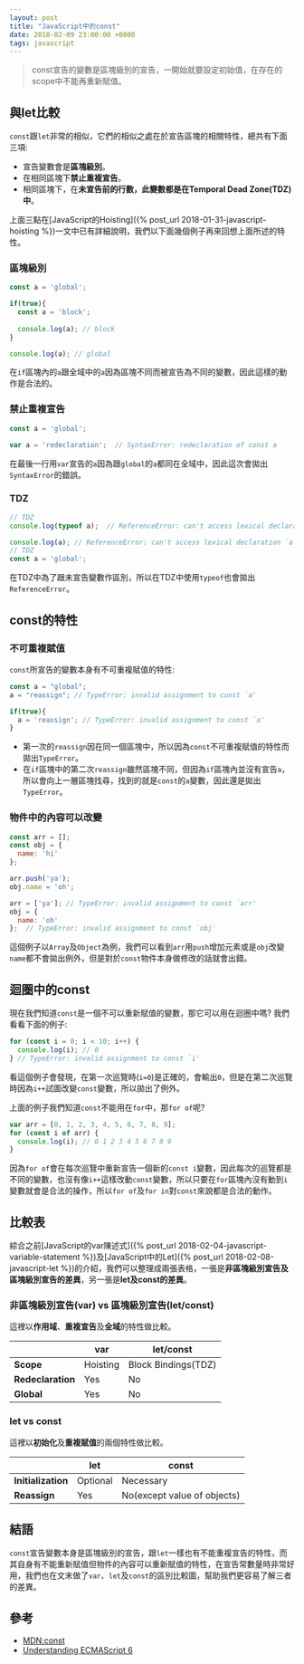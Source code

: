 ```yaml
---
layout: post
title: "JavaScript中的const"
date: 2018-02-09 23:00:00 +0800
tags: javascript
---
```


> const宣告的變數是區塊級別的宣告，一開始就要設定初始值，在存在的scope中不能再重新賦值。

## 與let比較

`const`跟`let`非常的相似，它們的相似之處在於宣告區塊的相關特性，總共有下面三項:

* 宣告變數會是**區塊級別**。
* 在相同區塊下**禁止重複宣告**。
* 相同區塊下，在**未宣告前的行數，此變數都是在Temporal Dead Zone(TDZ)中**。

上面三點在[JavaScript的Hoisting]({% post_url 2018-01-31-javascript-hoisting %})一文中已有詳細說明，我們以下面幾個例子再來回想上面所述的特性。

### 區塊級別

```javascript
const a = 'global';

if(true){
  const a = 'block';
  
  console.log(a); // block
}

console.log(a); // global
```

在`if`區塊內的`a`跟全域中的`a`因為區塊不同而被宣告為不同的變數，因此這樣的動作是合法的。

### 禁止重複宣告

```javascript
const a = 'global';

var a = 'redeclaration';  // SyntaxError: redeclaration of const a
```

在最後一行用`var`宣告的`a`因為跟`global`的`a`都同在全域中，因此這次會拋出`SyntaxError`的錯誤。

### TDZ

```javascript
// TDZ
console.log(typeof a);  // ReferenceError: can't access lexical declaration `a' before initialization

console.log(a); // ReferenceError: can't access lexical declaration `a' before initialization
// TDZ
const a = 'global';
```

在TDZ中為了跟未宣告變數作區別，所以在TDZ中使用`typeof`也會拋出`ReferenceError`。

## const的特性

### 不可重複賦值

`const`所宣告的變數本身有不可重複賦值的特性:

```javascript
const a = "global";
a = "reassign"; // TypeError: invalid assignment to const `a'

if(true){
  a = 'reassign'; // TypeError: invalid assignment to const `a'
}
```

* 第一次的`reassign`因在同一個區塊中，所以因為`const`不可重複賦值的特性而拋出`TypeError`。
* 在`if`區塊中的第二次`reassign`雖然區塊不同，但因為`if`區塊內並沒有宣告`a`，所以會向上一層區塊找尋，找到的就是`const`的`a`變數，因此還是拋出`TypeError`。

### 物件中的內容可以改變

```javascript
const arr = [];
const obj = {
  name: 'hi'
};

arr.push('ya');
obj.name = 'oh';

arr = ['ya']; // TypeError: invalid assignment to const `arr'
obj = {
  name: 'oh'
};  // TypeError: invalid assignment to const `obj'
```

這個例子以`Array`及`Object`為例，我們可以看到`arr`用`push`增加元素或是`obj`改變`name`都不會拋出例外，但是對於`const`物件本身做修改的話就會出錯。

## 迴圈中的const

現在我們知道`const`是一個不可以重新賦值的變數，那它可以用在迴圈中嗎? 我們看看下面的例子:

```javascript
for (const i = 0; i < 10; i++) {
  console.log(i); // 0
} // TypeError: invalid assignment to const `i'
```

看這個例子會發現，在第一次巡覽時(`i=0`)是正確的，會輸出`0`，但是在第二次巡覽時因為`i++`試圖改變`const`變數，所以拋出了例外。

上面的例子我們知道`const`不能用在`for`中，那`for of`呢?

```javascript
var arr = [0, 1, 2, 3, 4, 5, 6, 7, 8, 9];
for (const i of arr) {
  console.log(i); // 0 1 2 3 4 5 6 7 8 9
}
```

因為`for of`會在每次巡覽中重新宣告一個新的`const i`變數，因此每次的巡覽都是不同的變數，也沒有像`i++`這樣改動`const`變數，所以只要在`for`區塊內沒有動到`i`變數就會是合法的操作，所以`for of`及`for in`對`const`來說都是合法的動作。

## 比較表

綜合之前[JavaScript的var陳述式]({% post_url 2018-02-04-javascript-variable-statement %})及[JavaScript中的Let]({% post_url 2018-02-08-javascript-let %})的介紹，我們可以整理成兩張表格，一張是**非區塊級別宣告及區塊級別宣告的差異**，另一張是**let及const的差異**。

### 非區塊級別宣告(var) vs 區塊級別宣告(let/const)

這裡以**作用域**、**重複宣告**及**全域**的特性做比較。

||var|let/const|
|-|-|-|
|**Scope**|Hoisting|Block Bindings(TDZ)|
|**Redeclaration**|Yes|No|
|**Global**|Yes|No|

### let vs const

這裡以**初始化**及**重複賦值**的兩個特性做比較。

||let|const|
|-|-|-|
|**Initialization**|Optional|Necessary|
|**Reassign**|Yes|No(except value of objects)|

## 結語

`const`宣告變數本身是區塊級別的宣告，跟`let`一樣也有不能重複宣告的特性，而其自身有不能重新賦值但物件的內容可以重新賦值的特性，在宣告常數量時非常好用，我們也在文末做了`var`、`let`及`const`的區別比較圖，幫助我們更容易了解三者的差異。

## 參考

* [MDN:const](https://developer.mozilla.org/en-US/docs/Web/JavaScript/Reference/Statements/const)
* [Understanding ECMAScript 6](https://leanpub.com/understandinges6/)